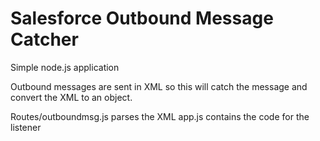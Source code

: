# Salesforce Outbound Message Catcher

Simple node.js application

Outbound messages are sent in XML so this will catch the message and convert the XML to an object.

Routes/outboundmsg.js parses the XML
app.js contains the code for the listener
